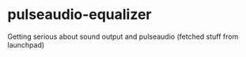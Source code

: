 # pulseaudio-equalizer
Getting serious about sound output and pulseaudio (fetched stuff from launchpad)
